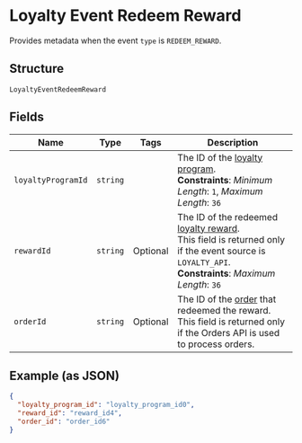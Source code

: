 
# Loyalty Event Redeem Reward

Provides metadata when the event `type` is `REDEEM_REWARD`.

## Structure

`LoyaltyEventRedeemReward`

## Fields

| Name | Type | Tags | Description |
|  --- | --- | --- | --- |
| `loyaltyProgramId` | `string` |  | The ID of the [loyalty program](#type-LoyaltyProgram).<br>**Constraints**: *Minimum Length*: `1`, *Maximum Length*: `36` |
| `rewardId` | `string` | Optional | The ID of the redeemed [loyalty reward](#type-LoyaltyReward).<br>This field is returned only if the event source is `LOYALTY_API`.<br>**Constraints**: *Maximum Length*: `36` |
| `orderId` | `string` | Optional | The ID of the [order](#type-Order) that redeemed the reward.<br>This field is returned only if the Orders API is used to process orders. |

## Example (as JSON)

```json
{
  "loyalty_program_id": "loyalty_program_id0",
  "reward_id": "reward_id4",
  "order_id": "order_id6"
}
```

